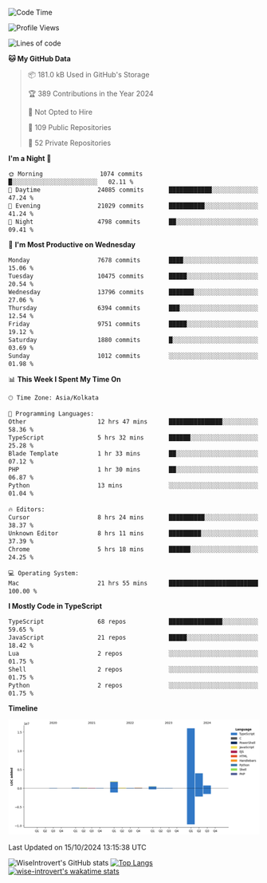 <!--START_SECTION:waka-->
![Code Time](http://img.shields.io/badge/Code%20Time-1%2C670%20hrs%2045%20mins-blue)

![Profile Views](http://img.shields.io/badge/Profile%20Views-4-blue)

![Lines of code](https://img.shields.io/badge/From%20Hello%20World%20I%27ve%20Written-23.7%20million%20lines%20of%20code-blue)

**🐱 My GitHub Data** 

> 📦 181.0 kB Used in GitHub's Storage 
 > 
> 🏆 389 Contributions in the Year 2024
 > 
> 🚫 Not Opted to Hire
 > 
> 📜 109 Public Repositories 
 > 
> 🔑 52 Private Repositories 
 > 
**I'm a Night 🦉** 

```text
🌞 Morning                1074 commits        █░░░░░░░░░░░░░░░░░░░░░░░░   02.11 % 
🌆 Daytime                24085 commits       ████████████░░░░░░░░░░░░░   47.24 % 
🌃 Evening                21029 commits       ██████████░░░░░░░░░░░░░░░   41.24 % 
🌙 Night                  4798 commits        ██░░░░░░░░░░░░░░░░░░░░░░░   09.41 % 
```
📅 **I'm Most Productive on Wednesday** 

```text
Monday                   7678 commits        ████░░░░░░░░░░░░░░░░░░░░░   15.06 % 
Tuesday                  10475 commits       █████░░░░░░░░░░░░░░░░░░░░   20.54 % 
Wednesday                13796 commits       ███████░░░░░░░░░░░░░░░░░░   27.06 % 
Thursday                 6394 commits        ███░░░░░░░░░░░░░░░░░░░░░░   12.54 % 
Friday                   9751 commits        █████░░░░░░░░░░░░░░░░░░░░   19.12 % 
Saturday                 1880 commits        █░░░░░░░░░░░░░░░░░░░░░░░░   03.69 % 
Sunday                   1012 commits        ░░░░░░░░░░░░░░░░░░░░░░░░░   01.98 % 
```


📊 **This Week I Spent My Time On** 

```text
🕑︎ Time Zone: Asia/Kolkata

💬 Programming Languages: 
Other                    12 hrs 47 mins      ███████████████░░░░░░░░░░   58.36 % 
TypeScript               5 hrs 32 mins       ██████░░░░░░░░░░░░░░░░░░░   25.28 % 
Blade Template           1 hr 33 mins        ██░░░░░░░░░░░░░░░░░░░░░░░   07.12 % 
PHP                      1 hr 30 mins        ██░░░░░░░░░░░░░░░░░░░░░░░   06.87 % 
Python                   13 mins             ░░░░░░░░░░░░░░░░░░░░░░░░░   01.04 % 

🔥 Editors: 
Cursor                   8 hrs 24 mins       ██████████░░░░░░░░░░░░░░░   38.37 % 
Unknown Editor           8 hrs 11 mins       █████████░░░░░░░░░░░░░░░░   37.39 % 
Chrome                   5 hrs 18 mins       ██████░░░░░░░░░░░░░░░░░░░   24.25 % 

💻 Operating System: 
Mac                      21 hrs 55 mins      █████████████████████████   100.00 % 
```

**I Mostly Code in TypeScript** 

```text
TypeScript               68 repos            ███████████████░░░░░░░░░░   59.65 % 
JavaScript               21 repos            █████░░░░░░░░░░░░░░░░░░░░   18.42 % 
Lua                      2 repos             ░░░░░░░░░░░░░░░░░░░░░░░░░   01.75 % 
Shell                    2 repos             ░░░░░░░░░░░░░░░░░░░░░░░░░   01.75 % 
Python                   2 repos             ░░░░░░░░░░░░░░░░░░░░░░░░░   01.75 % 
```



**Timeline**

![Lines of Code chart](https://raw.githubusercontent.com/wise-introvert/wise-introvert/master/assets/bar_graph.png)


 Last Updated on 15/10/2024 13:15:38 UTC
<!--END_SECTION:waka-->

![WiseIntrovert's GitHub stats](https://github-readme-stats.vercel.app/api?username=wise-introvert&count_private=true&show_icons=true)
[![Top Langs](https://github-readme-stats.vercel.app/api/top-langs/?username=wise-introvert&langs_count=10)](https://github.com/anuraghazra/github-readme-stats)
[![wise-introvert's wakatime stats](https://github-readme-stats.vercel.app/api/wakatime?username=wiseintrovert)](https://github.com/anuraghazra/github-readme-stats)
